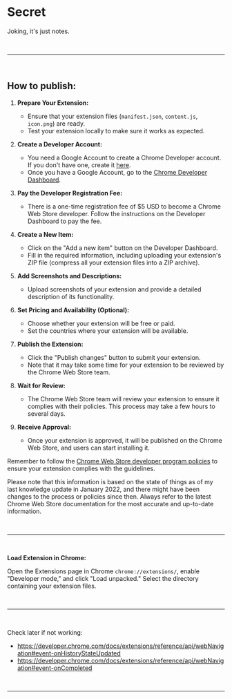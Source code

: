 # Secret

Joking, it's just notes.

</br>

---

</br>

## How to publish:

1. **Prepare Your Extension:**

   - Ensure that your extension files (`manifest.json`, `content.js`, `icon.png`) are ready.
   - Test your extension locally to make sure it works as expected.

2. **Create a Developer Account:**

   - You need a Google Account to create a Chrome Developer account.
     If you don't have one, create it [here](https://accounts.google.com/signup).
   - Once you have a Google Account,
     go to the [Chrome Developer Dashboard](https://chrome.google.com/webstore/developer/dashboard).

3. **Pay the Developer Registration Fee:**

   - There is a one-time registration fee of $5 USD to become a Chrome Web Store developer.
     Follow the instructions on the Developer Dashboard to pay the fee.

4. **Create a New Item:**

   - Click on the "Add a new item" button on the Developer Dashboard.
   - Fill in the required information, including uploading your extension's ZIP file
     (compress all your extension files into a ZIP archive).

5. **Add Screenshots and Descriptions:**

   - Upload screenshots of your extension and provide a detailed description of its functionality.

6. **Set Pricing and Availability (Optional):**

   - Choose whether your extension will be free or paid.
   - Set the countries where your extension will be available.

7. **Publish the Extension:**

   - Click the "Publish changes" button to submit your extension.
   - Note that it may take some time for your extension to be reviewed by the Chrome Web Store team.

8. **Wait for Review:**

   - The Chrome Web Store team will review your extension to ensure it complies with their policies.
     This process may take a few hours to several days.

9. **Receive Approval:**
   - Once your extension is approved, it will be published on the Chrome Web Store,
     and users can start installing it.

Remember to follow the [Chrome Web Store developer program policies](https://developer.chrome.com/docs/webstore/program_policies/)
to ensure your extension complies with the guidelines.

Please note that this information is based on the state of things as of my last knowledge update in January 2022,
and there might have been changes to the process or policies since then.
Always refer to the latest Chrome Web Store documentation for the most accurate and up-to-date information.

</br>

---

</br>

**Load Extension in Chrome:**

Open the Extensions page in Chrome `chrome://extensions/`,
enable "Developer mode," and click "Load unpacked."
Select the directory containing your extension files.

</br>

---

</br>

Check later if not working:

- https://developer.chrome.com/docs/extensions/reference/api/webNavigation#event-onHistoryStateUpdated
- https://developer.chrome.com/docs/extensions/reference/api/webNavigation#event-onCompleted

</br>

---

</br>
